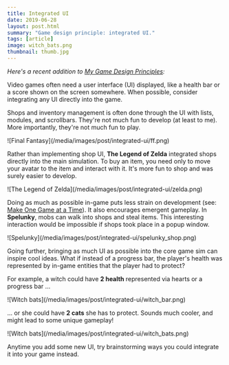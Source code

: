 ```yaml
---
title: Integrated UI
date: 2019-06-28
layout: post.html
summary: "Game design principle: integrated UI."
tags: [article]
image: witch_bats.png
thumbnail: thumb.jpg
---
```


_Here's a recent addition to [My Game Design Principles](/post/game-design-principles/):_

Video games often need a user interface (UI) displayed, like a health bar or a score shown on the screen somewhere. When possible, consider integrating any UI directly into the game.

Shops and inventory management is often done through the UI with lists, modules, and scrollbars. They're not much fun to develop (at least to me). More importantly, they're not much fun to play.

<div>
  ![Final Fantasy](/media/images/post/integrated-ui/ff.png)
</div>

Rather than implementing shop UI, **The Legend of Zelda** integrated shops directly into the main simulation. To buy an item, you need only to move your avatar to the item and interact with it. It's more fun to shop and was surely easier to develop.

<div>
  ![The Legend of Zelda](/media/images/post/integrated-ui/zelda.png)
</div>

Doing as much as possible in-game puts less strain on development (see: [Make One Game at a Time](/post/one-game-at-a-time/)). It also encourages emergent gameplay. In **Spelunky**, mobs can walk into shops and steal items. This interesting interaction would be impossible if shops took place in a popup window.

<div>
  ![Spelunky](/media/images/post/integrated-ui/spelunky_shop.png)
</div>

Going further, bringing as much UI as possible into the core game sim can inspire cool ideas. What if instead of a progress bar, the player's health was represented by in-game entities that the player had to protect?

For example, a witch could have **2 health** represented via hearts or a progress bar ...

<div>
  ![Witch bats](/media/images/post/integrated-ui/witch_bar.png)
</div>

... or she could have **2 cats** she has to protect. Sounds much cooler, and might lead to some unique gameplay!

<div>
  ![Witch bats](/media/images/post/integrated-ui/witch_bats.png)
</div>

Anytime you add some new UI, try brainstorming ways you could integrate it into your game instead.
